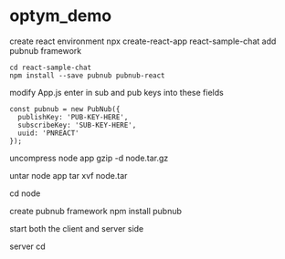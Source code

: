 # optym_demo

create react environment
    npx create-react-app react-sample-chat
add pubnub framework

    cd react-sample-chat
    npm install --save pubnub pubnub-react

modify App.js
    enter in sub and pub keys into these fields

    const pubnub = new PubNub({
      publishKey: 'PUB-KEY-HERE',
      subscribeKey: 'SUB-KEY-HERE',
      uuid: 'PNREACT'
    });

uncompress node app
    gzip -d node.tar.gz

untar node app
    tar xvf node.tar

cd node

create pubnub framework
    npm install pubnub

start both the client and server side 

server 
    cd 